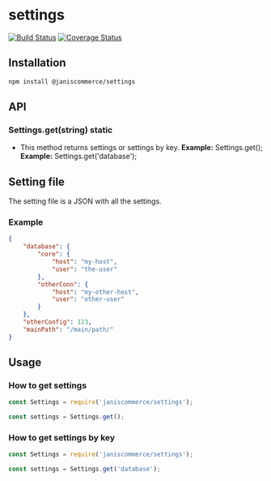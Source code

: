 # settings

[![Build Status](https://travis-ci.org/janis-commerce/settings.svg?branch=master)](https://travis-ci.org/janis-commerce/settings)
[![Coverage Status](https://coveralls.io/repos/github/janis-commerce/settings/badge.svg?branch=master)](https://coveralls.io/github/janis-commerce/settings?branch=master)

## Installation
```bash
npm install @janiscommerce/settings
```

## API

### Settings.get(string) **static**
- This method returns settings or settings by key.
**Example:** Settings.get();
**Example:** Settings.get('database');

## Setting file

The setting file is a JSON with all the settings.

### Example
```json
{
	"database": {
		"core": {
			"host": "my-host",
			"user": "the-user"
		},
		"otherConn": {
			"host": "my-other-host",
			"user": "other-user"
		}
	},
	"otherConfig": 123,
	"mainPath": "/main/path/"
}
```

## Usage

### How to get settings

```js
const Settings = require('janiscommerce/settings');

const settings = Settings.get();
```

### How to get settings by key

```js
const Settings = require('janiscommerce/settings');

const settings = Settings.get('database');
```
